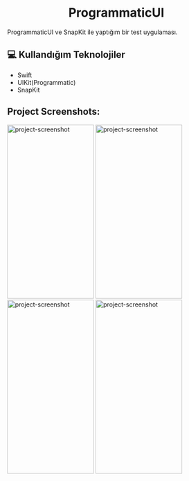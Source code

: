 <h1 align="center" id="title">ProgrammaticUI</h1>

<p id="description">ProgrammaticUI ve SnapKit ile yaptığım bir test uygulaması.</p>

<h2>💻 Kullandığım Teknolojiler</h2>

*   Swift
*   UIKit(Programmatic)
*   SnapKit

<h2>Project Screenshots:</h2>

<img src="https://github.com/user-attachments/assets/91e83fff-0360-48d3-893e-b0937098f3e3" alt="project-screenshot" width="200" height="400/">

<img src="https://github.com/user-attachments/assets/3ffd5321-4d74-4ef3-b73f-5933b7a42db2" alt="project-screenshot" width="200" height="400/">

<img src="https://github.com/user-attachments/assets/c2c2796d-6ace-4ead-a59c-e307acd18536" alt="project-screenshot" width="200" height="400/">

<img src="https://github.com/user-attachments/assets/fefa603b-1300-458c-8d41-2ce18eb2bbe6" alt="project-screenshot" width="200" height="400/">
  
  
